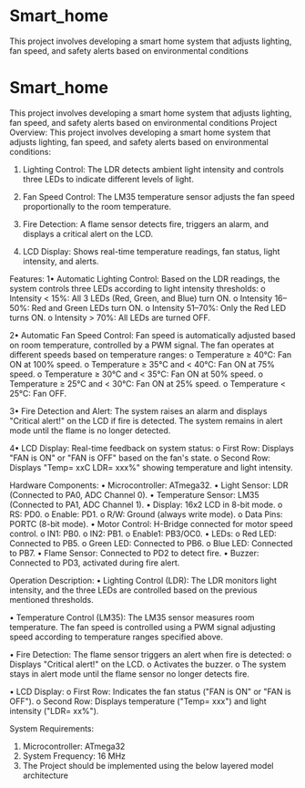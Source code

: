 # Smart_home
This project involves developing a smart home system that adjusts lighting, fan speed, and safety  alerts based on environmental conditions

# Smart_home
This project involves developing a smart home system that adjusts lighting, fan speed, and safety  alerts based on environmental conditions
Project Overview:
This project involves developing a smart home system that adjusts lighting, fan speed, and safety 
alerts based on environmental conditions:

1. Lighting Control: The LDR detects ambient light intensity and controls three LEDs to 
indicate different levels of light.

2. Fan Speed Control: The LM35 temperature sensor adjusts the fan speed proportionally to 
the room temperature.

3. Fire Detection: A flame sensor detects fire, triggers an alarm, and displays a critical alert 
on the LCD.

4. LCD Display: Shows real-time temperature readings, fan status, light intensity, and alerts.
   
Features:
1• Automatic Lighting Control: Based on the LDR readings, the system controls three LEDs 
according to light intensity thresholds:
o Intensity < 15%: All 3 LEDs (Red, Green, and Blue) turn ON.
o Intensity 16–50%: Red and Green LEDs turn ON.
o Intensity 51–70%: Only the Red LED turns ON.
o Intensity > 70%: All LEDs are turned OFF.

2• Automatic Fan Speed Control: Fan speed is automatically adjusted based on room 
temperature, controlled by a PWM signal. The fan operates at different speeds based on 
temperature ranges:
o Temperature ≥ 40°C: Fan ON at 100% speed.
o Temperature ≥ 35°C and < 40°C: Fan ON at 75% speed.
o Temperature ≥ 30°C and < 35°C: Fan ON at 50% speed.
o Temperature ≥ 25°C and < 30°C: Fan ON at 25% speed.
o Temperature < 25°C: Fan OFF.

3• Fire Detection and Alert: The system raises an alarm and displays "Critical alert!" on the 
LCD if fire is detected. The system remains in alert mode until the flame is no longer 
detected.

4• LCD Display: Real-time feedback on system status:
o First Row: Displays "FAN is ON" or "FAN is OFF" based on the fan's state.
o Second Row: Displays "Temp= xxC LDR= xxx%" showing temperature and light 
intensity.


Hardware Components:
• Microcontroller: ATmega32.
• Light Sensor: LDR (Connected to PA0, ADC Channel 0).
• Temperature Sensor: LM35 (Connected to PA1, ADC Channel 1).
• Display: 16x2 LCD in 8-bit mode.
o RS: PD0.
o Enable: PD1.
o R/W: Ground (always write mode).
o Data Pins: PORTC (8-bit mode).
• Motor Control: H-Bridge connected for motor speed control.
o IN1: PB0.
o IN2: PB1.
o Enable1: PB3/OC0.
• LEDs:
o Red LED: Connected to PB5.
o Green LED: Connected to PB6.
o Blue LED: Connected to PB7.
• Flame Sensor: Connected to PD2 to detect fire.
• Buzzer: Connected to PD3, activated during fire alert.


Operation Description:
• Lighting Control (LDR): The LDR monitors light intensity, and the three LEDs are controlled 
based on the previous mentioned thresholds.

• Temperature Control (LM35): The LM35 sensor measures room temperature. The fan 
speed is controlled using a PWM signal adjusting speed according to temperature ranges 
specified above.

• Fire Detection: The flame sensor triggers an alert when fire is detected:
o Displays "Critical alert!" on the LCD.
o Activates the buzzer.
o The system stays in alert mode until the flame sensor no longer detects fire.

• LCD Display:
o First Row: Indicates the fan status ("FAN is ON" or "FAN is OFF").
o Second Row: Displays temperature ("Temp= xxx") and light intensity ("LDR= xx%").


System Requirements:
1. Microcontroller: ATmega32
2. System Frequency: 16 MHz
3. The Project should be implemented using the below layered model architecture
